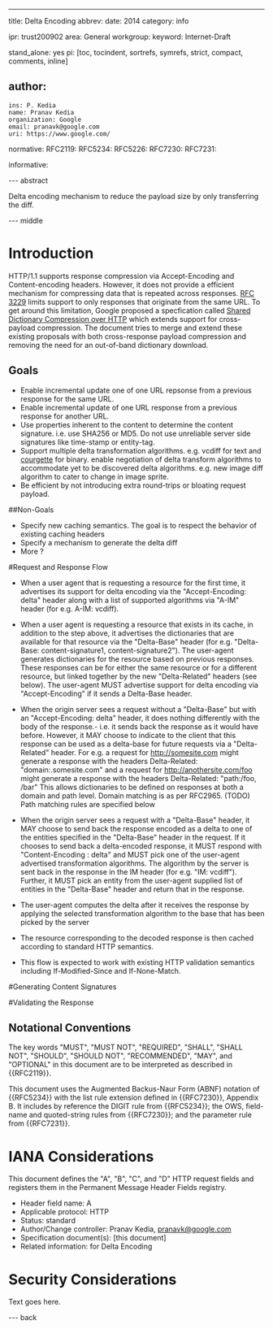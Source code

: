 ---
title: Delta Encoding
abbrev:
date: 2014
category: info

ipr: trust200902
area: General
workgroup:
keyword: Internet-Draft

stand_alone: yes
pi: [toc, tocindent, sortrefs, symrefs, strict, compact, comments, inline]

author:
 -
    ins: P. Kedia
    name: Pranav Kedia
    organization: Google
    email: pranavk@google.com
    uri: https://www.google.com/

normative:
  RFC2119:
  RFC5234:
  RFC5226:
  RFC7230:
  RFC7231:


informative:

--- abstract

Delta encoding mechanism to reduce the payload size by only transferring the diff.

--- middle

# Introduction
HTTP/1.1 supports response compression via Accept-Encoding and Content-encoding headers. However, it does not provide a efficient mechanism for compressing data that is repeated across responses. [RFC 3229](http://www.ietf.org/rfc/rfc3229.txt) limits support to only responses that originate from the same URL. To get around this limitation, Google proposed a specfication called [Shared Dictionary Compression over HTTP](http://lists.w3.org/Archives/Public/ietf-http-wg/2008JulSep/att-0441/Shared_Dictionary_Compression_over_HTTP.pdf) which extends support for cross-payload compression. The document tries to merge and extend these existing proposals with both cross-response payload compression and removing the need for an out-of-band dictionary download.

## Goals
- Enable incremental update one of one URL repsonse from a previous response for the same URL.
- Enable incremental update of one URL response from a previous response for another URL.
- Use properties inherent to the content to determine the content signature. i.e. use SHA256 or MD5. Do not use unreliable server side signatures like time-stamp or entity-tag.
- Support multiple delta transformation algorithms. e.g. vcdiff for text and [courgette](http://www.chromium.org/developers/design-documents/software-updates-courgette) for binary.
enable negotiation of delta transform algorithms to accommodate yet to be discovered delta algorithms. e.g. new image diff algorithm to cater to change in image sprite.
- Be efficient by not introducing extra round-trips or bloating request payload.

##Non-Goals
- Specify new caching semantics. The goal is to respect the behavior of existing caching headers
- Specify a mechanism to generate the delta diff
- More ?
 
#Request and Response Flow
- When a user agent that is requesting a resource for the first time, it advertises its support for delta encoding via the "Accept-Encoding: delta" header along with a list of supported algorithms via "A-IM" header (for e.g. A-IM: vcdiff).
- When a user agent is requesting a resource that exists in its cache, in addition to the step above, it advertises the dictionaries that are available for that resource via the "Delta-Base" header (for e.g. "Delta-Base: content-signature1, content-signature2"). The user-agent generates dictionaries for the resource based on previous responses. These responses can be for either the same resource or for a different resource, but linked together by the new "Delta-Related" headers (see below). The user-agent MUST advertise support for delta encoding via "Accept-Encoding" if it sends a Delta-Base header. 


- When the origin server sees a request without a "Delta-Base" but with an "Accept-Encoding: delta" header, it does nothing differently with the body of the response.- i.e. it sends back the response as it would have before. However, it MAY choose to indicate to the client that this response can be used as a delta-base for future requests via a "Delta-Related" header. For e.g. a request for http://somesite.com might generate a response with the headers 
    Delta-Related: "domain:.somesite.com"
and a request for http://anothersite.com/foo might generate a response with the headers 
    Delta-Related: "path:/foo, /bar"
This allows dictionaries to be defined on responses at both a domain and path level. Domain matching is as per RFC2965. (TODO) Path matching rules are specified below

- When the origin server sees a request with a "Delta-Base" header, it MAY choose to send back the response encoded as a delta to one of the entities specified in the "Delta-Base" header in the request. If it chooses to send back a delta-encoded response, it MUST respond with "Content-Encoding : delta" and MUST pick one of the user-agent advertised transformation algorithms. The algorithm by the server is sent back in the response in the IM header (for e.g. "IM: vcdiff"). Further, it MUST pick an entity from the user-agent supplied list of entities in the "Delta-Base" header and return that in the response.

- The user-agent computes the delta after it receives the response by applying the selected transformation algorithm to the base that has been picked by the server 

- The resource corresponding to the decoded response is then cached according to standard HTTP semantics. 

- This flow is expected to work with existing HTTP validation semantics including If-Modified-Since and If-None-Match. 


#Generating Content Signatures

#Validating the Response 


 

## Notational Conventions
The key words "MUST", "MUST NOT", "REQUIRED", "SHALL", "SHALL NOT", "SHOULD", "SHOULD NOT", "RECOMMENDED", "MAY", and "OPTIONAL" in this document are to be interpreted as described in {{RFC2119}}.

This document uses the Augmented Backus-Naur Form (ABNF) notation of {{RFC5234}} with the list rule extension defined in {{RFC7230}}, Appendix B. It includes by reference the DIGIT rule from {{RFC5234}}; the OWS, field-name and quoted-string rules from {{RFC7230}}; and the parameter rule from {{RFC7231}}.


# IANA Considerations

This document defines the "A", "B", "C", and "D" HTTP request fields and registers them in the Permanent Message Header Fields registry.

- Header field name: A
- Applicable protocol: HTTP
- Status: standard
- Author/Change controller: Pranav Kedia, pranavk@google.com
- Specification document(s): [this document]
- Related information: for Delta Encoding


# Security Considerations

Text goes here.

--- back
